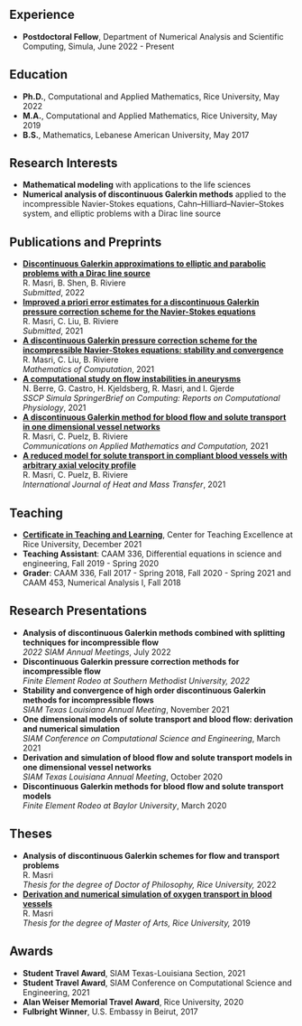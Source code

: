 ## Experience 
- **Postdoctoral Fellow**, Department of Numerical Analysis and Scientific Computing, Simula, June 2022 - Present

## Education 
- **Ph.D.**, Computational and Applied Mathematics, Rice University, May 2022 
- **M.A.**,  Computational and Applied Mathematics, Rice University, May 2019 
- **B.S.**,  Mathematics, Lebanese American University, May 2017 

## Research Interests 
-  **Mathematical modeling** with applications to the life sciences   
-  **Numerical analysis of discontinuous Galerkin methods** applied to the incompressible Navier-Stokes equations, Cahn–Hilliard–Navier–Stokes system, and elliptic problems with a Dirac line source  

## Publications and Preprints  
- [**Discontinuous Galerkin approximations to elliptic and parabolic problems with a Dirac line source**](https://arxiv.org/abs/2207.08421)<br />
R. Masri, B. Shen, B. Riviere        
*Submitted*, 2022 
- [**Improved a priori error estimates for a discontinuous Galerkin pressure correction scheme for the Navier-Stokes equations**](http://arxiv.org/abs/2112.03903)  
 R. Masri, C. Liu, B. Riviere        
*Submitted*, 2021  
-  [**A discontinuous Galerkin pressure correction scheme for the incompressible Navier-Stokes equations: stability and convergence**](https://www.ams.org/journals/mcom/0000-000-00/S0025-5718-2022-03731-5/)   
R. Masri, C. Liu, B. Riviere        
*Mathematics of Computation*, 2021  
-  [**A computational study on flow instabilities in aneurysms**](https://link.springer.com/book/9783031051654)       
N. Berre, G. Castro, H. Kjeldsberg, R. Masri, and I. Gjerde    
*SSCP Simula SpringerBrief on Computing: Reports on Computational Physiology*, 2021
- [**A discontinuous Galerkin method for blood flow and solute transport in one dimensional vessel networks**](https://link.springer.com/article/10.1007/s42967-021-00126-5)  
R. Masri, C. Puelz, B. Riviere  
*Communications on Applied Mathematics and Computation,* 2021
- [**A reduced model for solute transport in compliant blood vessels with arbitrary axial velocity profile**](https://www.sciencedirect.com/science/article/pii/S0017931021004828)  
R. Masri, C. Puelz, B. Riviere  
*International Journal of Heat and Mass Transfer*, 2021 

## Teaching
- [**Certificate in Teaching and Learning**](https://cte.rice.edu/grads), Center for Teaching Excellence at Rice University, December 2021 
- **Teaching Assistant**:  CAAM 336, Differential equations in science and engineering,
Fall 2019 - Spring 2020
- **Grader**:  CAAM 336, Fall 2017 - Spring 2018, Fall 2020 - Spring 2021 and CAAM 453, Numerical Analysis I, Fall 2018

## Research Presentations 
- **Analysis of discontinuous Galerkin methods combined with splitting techniques for incompressible flow**<br />
 *2022 SIAM Annual Meetings*, July 2022
- **Discontinuous Galerkin pressure correction methods for incompressible flow**<br /> 
*Finite Element Rodeo at Southern Methodist University, 2022* 
- **Stability and convergence of high order discontinuous Galerkin methods for incompressible flows**  
 *SIAM Texas Louisiana Annual Meeting*, November 2021
- **One dimensional models of solute transport and blood flow: derivation and numerical simulation** <br /> 
  *SIAM Conference on Computational Science and Engineering*, March 2021
- **Derivation and simulation of blood flow and solute transport models in one dimensional vessel networks** <br />
   *SIAM Texas Louisiana Annual Meeting*, October 2020
 - **Discontinuous Galerkin methods for blood flow and solute transport models** 
 <br /> *Finite Element Rodeo at Baylor University*, March 2020

## Theses 
- **Analysis of discontinuous Galerkin schemes for flow and transport problems** <br />
R. Masri  <br />
*Thesis for the degree of Doctor of Philosophy, Rice University,* 2022 
- [**Derivation and numerical simulation of oxygen transport in blood vessels**](https://scholarship.rice.edu/handle/1911/107400)    
R. Masri  
*Thesis for the degree of Master of Arts, Rice University,* 2019 <!--[link to thesis](https://scholarship.rice.edu/handle/1911/107400).-->

## Awards 
-  **Student Travel Award**, SIAM Texas-Louisiana Section, 2021 
-  **Student Travel Award**, SIAM Conference on Computational Science and Engineering, 2021
-  **Alan Weiser Memorial Travel Award**, Rice University, 2020
-  **Fulbright Winner**, U.S. Embassy in Beirut, 2017
